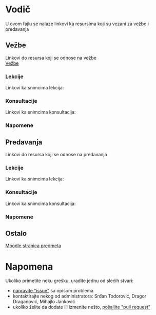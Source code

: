 # Vodič
U ovom fajlu se nalaze linkovi ka resursima koji su vezani za vežbe i predavanja

## Vežbe
Linkovi do resursa koji se odnose na vežbe  
[Vežbe][v-folder-1]

### Lekcije
Linkovi ka snimcima lekcija:  

[//]: # ( 1. [Lekcija 1][v-lekcija-1] `Tema vežbi`  )

[//]: # ( 2. [Lekcija 2][v-lekcija-2] `Tema vežbi`  )

[//]: # ( 3. [Lekcija 3][v-lekcija-3] `Tema vežbi`  )

[//]: # ( 4. [Lekcija 4][v-lekcija-4] `Tema vežbi`  )

[//]: # ( 5. [Lekcija 5][v-lekcija-5] `Tema vežbi`  )

[//]: # ( 6. [Lekcija 6][v-lekcija-6] `Tema vežbi`  )

[//]: # ( 7. [Lekcija 7][v-lekcija-7] `Tema vežbi`  )

[//]: # ( 8. [Lekcija 8][v-lekcija-8] `Tema vežbi`  )

### Konsultacije
Linkovi ka snimcima konsultacija:  

[//]: # ( 1. [Konsultacije 1][v-konsultacije-1] `Tema konsultacija`  )

[//]: # ( 2. [Konsultacije 2][v-konsultacije-2] `Tema konsultacija` )
 
[//]: # ( 3. [Konsultacije 3][v-konsultacije-3] `Tema konsultacija` ) 

[//]: # ( 4. [Konsultacije 4][v-konsultacije-4] `Tema konsultacija` ) 

### Napomene

## Predavanja
Linkovi do resursa koji se odnose na predavanja  

[//]: # ( [Tekst linka][v-fajl-1] )

### Lekcije
Linkovi ka snimcima lekcija:  

[//]: # ( 1. [Predavanje 1][p-lekcija-1] `Tema predavanja`  )

[//]: # ( 2. [Predavanje 2][p-lekcija-2] `Tema predavanja`  )

[//]: # ( 3. [Predavanje 3][p-lekcija-3] `Tema predavanja`  )

[//]: # ( 4. [Predavanje 4][p-lekcija-4] `Tema predavanja`  )
 
[//]: # ( 5. [Predavanje 5][p-lekcija-5] `Tema predavanja`  )

[//]: # ( 6. [Predavanje 6][p-lekcija-6] `Tema predavanja`  )
 
[//]: # ( 7. [Predavanje 7][p-lekcija-7] `Tema predavanja`  )


### Konsultacije
Linkovi ka snimcima konsultacija:  

[//]: # ( 1. [Konsultacije 1][v-konsultacije-1] `Tema konsultacija`  )

[//]: # ( 2. [Konsultacije 2][v-konsultacije-2] `Tema konsultacija`  )

[//]: # ( 3. [Konsultacije 3][v-konsultacije-3] `Tema konsultacija`  )

[//]: # ( 4. [Konsultacije 4][v-konsultacije-4] `Tema konsultacija`  )

### Napomene

## Ostalo  
[Moodle stranica predmeta][stranica predmeta]

# Napomena
Ukoliko primetite neku grešku, uradite jednu od slećih stvari:
* [napravite "issue"][new issue] sa opisom problema
* kontaktirajte nekog od administratora: Srđan Todorović, Dragor Draganović, Mihajlo Janković  
* ukoliko želite da dodate ili izmenite nešto, [pošaljite "pull request"][pull request]



[//]: # (---------------------------------------------------------)

[//]: # (-------------U ovom delu se nalaze reference-------------)

[//]: # (---------------------------------------------------------)



[//]: # ( Vezbe reference )


[//]: # ( linkovi na fajlovima )

[v-fajl-1]: place.holder

[v-folder-1]: ./Ve%C5%BEbe


[v-lekcija-1]: place.holder "Datum odrzavanja: 1. Mesec 2000."

[v-lekcija-2]: place.holder "Datum odrzavanja: 1. Mesec 2000."

[v-lekcija-3]: place.holder "Datum odrzavanja: 1. Mesec 2000."

[v-lekcija-4]: place.holder "Datum odrzavanja: 1. Mesec 2000."

[v-lekcija-5]: place.holder "Datum odrzavanja: 1. Mesec 2000."

[v-lekcija-6]: place.holder "Datum odrzavanja: 1. Mesec 2000."

[v-lekcija-7]: place.holder "Datum odrzavanja: 1. Mesec 2000."

[v-lekcija-8]: place.holder "Datum odrzavanja: 1. Mesec 2000."



[//]: # ( Konsultacije za vežbe reference )

[v-konsultacije-1]: place.holder "Datum odrzavanja: 1. Mesec 2000."

[v-konsultacije-2]: place.holder "Datum odrzavanja: 1. Mesec 2000."

[v-konsultacije-3]: place.holder "Datum odrzavanja: 1. Mesec 2000."

[v-konsultacije-4]: place.holder "Datum odrzavanja: 1. Mesec 2000."



[//]: # ( Vezbe napomene reference )
[v-n-1]: place.holder


[//]: # ( Predavanje reference )
[p-fajl-1]: place.holder


[//]: # ( linkovi na fajlovima )

[p-fajl-1]: place.holder


[p-lekcija-1]: place.holder "Datum odrzavanja: 1. Mesec 2000."

[p-lekcija-2]: place.holder "Datum odrzavanja: 1. Mesec 2000."

[p-lekcija-3]: place.holder "Datum odrzavanja: 1. Mesec 2000."

[p-lekcija-4]: place.holder "Datum odrzavanja: 1. Mesec 2000."

[p-lekcija-5]: place.holder "Datum odrzavanja: 1. Mesec 2000."

[p-lekcija-6]: place.holder "Datum odrzavanja: 1. Mesec 2000."

[p-lekcija-7]: place.holder "Datum odrzavanja: 1. Mesec 2000."


[//]: # ( Konsultacije za predavanja reference )

[p-konsultacije-1]: place.holder "Datum odrzavanja: 1. Mesec 2000."

[p-konsultacije-2]: place.holder "Datum odrzavanja: 1. Mesec 2000."

[p-konsultacije-3]: place.holder "Datum odrzavanja: 1. Mesec 2000."

[p-konsultacije-4]: place.holder "Datum odrzavanja: 1. Mesec 2000."



[//]: # ( Predavanje napomene reference )
[p-n-1]: place.holder



[//]: # ( Ostalo reference )

[stranica predmeta]: https://imi.pmf.kg.ac.rs/moodle/course/view.php?id={id_predmeta}



[//]: # ( Napomena reference )

[new issue]: https://github.com/Produktivna-grupa/PMFKG/issues/new
[pull request]: https://github.com/Produktivna-grupa/PMFKG/compare

